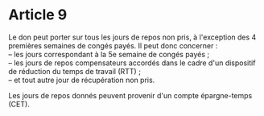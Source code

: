 # Article 9

Le don peut porter sur tous les jours de repos non pris, à l'exception des 4 premières semaines de congés payés. Il peut donc concerner :  
 – les jours correspondant à la 5e semaine de congés payés ;  
 – les jours de repos compensateurs accordés dans le cadre d'un dispositif de réduction du temps de travail (RTT) ;  
 – et tout autre jour de récupération non pris.

Les jours de repos donnés peuvent provenir d'un compte épargne-temps (CET).

